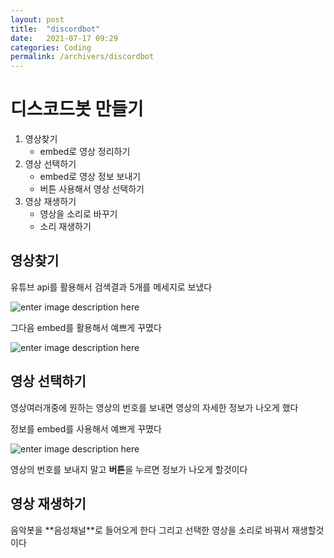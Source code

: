 ```yaml
---
layout: post
title:  "discordbot"
date:   2021-07-17 09:29
categories: Coding
permalink: /archivers/discordbot
---
```


<h1>디스코드봇 만들기</h1>


1. 영상찾기
	  + embed로 영상 정리하기
2. 영상 선택하기
   - embed로 영상 정보 보내기
   - 버튼 사용해서 영상 선택하기
3. 영상 재생하기
   - 영상을 소리로 바꾸기
   - 소리 재생하기
   
  

<h2> 영상찾기 </h2> 
유튜브 api를 활용해서 검색결과 5개를 메세지로 보냈다

![enter image description here](https://gnaud221.github.io/image/asdf.png)

그다음 embed를 활용해서 예쁘게 꾸몄다 

![enter image description here](https://gnaud221.github.io/image/embedclose.png)


<h2> 영상 선택하기 </h2> 
영상여러개중에 원하는 영상의 번호를 보내면 영상의 자세한 정보가 나오게 했다

정보를 embed를 사용해서 예쁘게 꾸몄다

![enter image description here](https://gnaud221.github.io/image/embedchose.png)

영상의 번호를 보내지 말고 **버튼**을 누르면 정보가 나오게 할것이다 
<h2> 영상 재생하기 </h2> 
음악봇을 **음성채널**로 들어오게 한다
그리고 선택한 영상을 소리로 바꿔서 
재생할것이다
